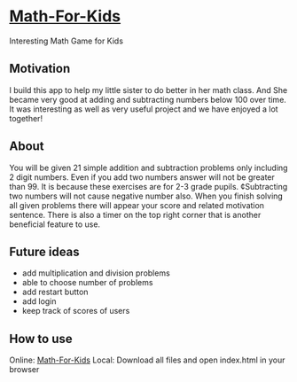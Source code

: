 # [Math-For-Kids](https://muhammadolim.github.io/Math-For-Kids)
Interesting Math Game for Kids
## Motivation
I build this app to help my little sister to do better in her math class. And She became very good at adding and subtracting numbers below 100 over time. It was interesting as well as very useful project and we have enjoyed a lot together!
## About
You will be given 21 simple addition and subtraction problems only including 2 digit numbers. Even if you add two numbers answer will not be greater than 99. It is because these exercises are for 2-3 grade pupils. ¢Subtracting two numbers will not cause negative number also.
When you finish solving all given problems there will appear your score and related motivation sentence.
There is also a timer on the top right corner that is another beneficial feature to use.
## Future ideas
- add multiplication and division problems
- able to choose number of problems
- add restart button
- add login
- keep track of scores of users
## How to use
Online: [Math-For-Kids](https://muhammadolim.github.io/Math-For-Kids)
Local: Download all files and open index.html in your browser
